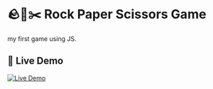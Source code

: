 # 🪨📄✂️ Rock Paper Scissors Game  

my first game using JS.  

## 🚀 Live Demo  
[![Live Demo](https://img.shields.io/badge/Live%20Demo-%230077B5?style=for-the-badge&logo=github)](https://himihiba.github.io/rock-paper-scissors-game/)  
